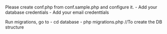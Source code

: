 
Please create conf.php from conf.sample.php and configure it.
    - Add your database credentials
    - Add your email credenttials 

Run migrations, go to
    - cd database
    - php migrations.php //To create the DB structure

